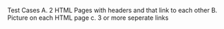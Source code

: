 Test Cases
A. 2 HTML Pages with headers and that link to each other
B. Picture on each HTML page
c. 3 or more seperate links
